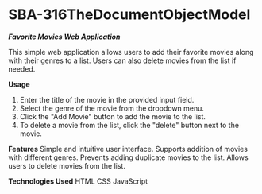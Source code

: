 # SBA-316TheDocumentObjectModel

***Favorite Movies Web Application***

This simple web application allows users to add their favorite movies along with their genres to a list. Users can also delete movies from the list if needed.

**Usage**
1. Enter the title of the movie in the provided input field.
2. Select the genre of the movie from the dropdown menu.
3. Click the "Add Movie" button to add the movie to the list.
4. To delete a movie from the list, click the "delete" button next to the movie.

**Features**
Simple and intuitive user interface.
Supports addition of movies with different genres.
Prevents adding duplicate movies to the list.
Allows users to delete movies from the list.



**Technologies Used**
HTML
CSS
JavaScript